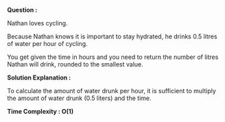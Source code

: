 **Question :**

Nathan loves cycling.

Because Nathan knows it is important to stay hydrated, he drinks 0.5 litres of water per hour of cycling.

You get given the time in hours and you need to return the number of litres Nathan will drink, rounded to the smallest value.


**Solution Explanation :**

To calculate the amount of water drunk per hour, it is sufficient to multiply the amount of water drunk (0.5 liters) and the time.


**Time Complexity : O(1)**